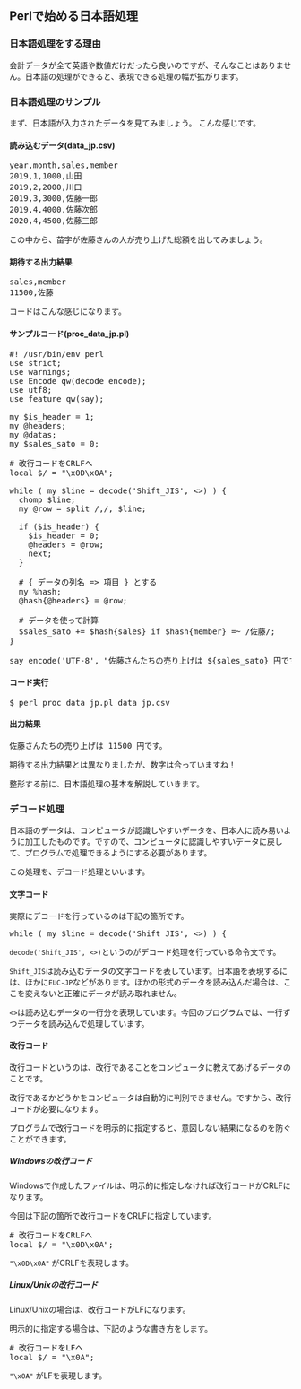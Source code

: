 <h2>Perlで始める日本語処理</h2>

### 日本語処理をする理由

会計データが全て英語や数値だけだったら良いのですが、そんなことはありません。日本語の処理ができると、表現できる処理の幅が拡がります。

### 日本語処理のサンプル

まず、日本語が入力されたデータを見てみましょう。
こんな感じです。

#### 読み込むデータ(data_jp.csv)

<pre>
year,month,sales,member
2019,1,1000,山田
2019,2,2000,川口
2019,3,3000,佐藤一郎
2019,4,4000,佐藤次郎
2020,4,4500,佐藤三郎
</pre>

この中から、苗字が佐藤さんの人が売り上げた総額を出してみましょう。

#### 期待する出力結果
<pre>
sales,member
11500,佐藤
</pre>

コードはこんな感じになります。

#### サンプルコード(proc\_data\_jp.pl)

<pre>
#! /usr/bin/env perl
use strict;
use warnings;
use Encode qw(decode encode);
use utf8;
use feature qw(say);

my $is_header = 1;
my @headers;
my @datas;
my $sales_sato = 0;

# 改行コードをCRLFへ
local $/ = "\x0D\x0A";

while ( my $line = decode('Shift_JIS', <>) ) {
  chomp $line;
  my @row = split /,/, $line;

  if ($is_header) {
    $is_header = 0;
    @headers = @row;
    next;
  }

  # { データの列名 => 項目 } とする
  my %hash;
  @hash{@headers} = @row;

  # データを使って計算
  $sales_sato += $hash{sales} if $hash{member} =~ /佐藤/;
}

say encode('UTF-8', "佐藤さんたちの売り上げは ${sales_sato} 円です。");
</pre>

#### コード実行

<pre>
$ perl proc_data_jp.pl data_jp.csv
</pre>

#### 出力結果

<pre>
佐藤さんたちの売り上げは 11500 円です。
</pre>

期待する出力結果とは異なりましたが、数字は合っていますね！

整形する前に、日本語処理の基本を解説していきます。

### デコード処理

日本語のデータは、コンピュータが認識しやすいデータを、日本人に読み易いように加工したものです。ですので、コンピュータに認識しやすいデータに戻して、プログラムで処理できるようにする必要があります。

この処理を、デコード処理といいます。


#### 文字コード
実際にデコードを行っているのは下記の箇所です。

<pre>
while ( my $line = decode('Shift_JIS', <>) ) {
</pre>

`decode('Shift_JIS', <>)`というのがデコード処理を行っている命令文です。

`Shift_JIS`は読み込むデータの文字コードを表しています。日本語を表現するには、ほかに`EUC-JP`などがあります。ほかの形式のデータを読み込んだ場合は、ここを変えないと正確にデータが読み取れません。

`<>`は読み込むデータの一行分を表現しています。今回のプログラムでは、一行ずつデータを読み込んで処理しています。

#### 改行コード

改行コードというのは、改行であることをコンピュータに教えてあげるデータのことです。

改行であるかどうかをコンピュータは自動的に判別できません。ですから、改行コードが必要になります。

プログラムで改行コードを明示的に指定すると、意図しない結果になるのを防ぐことができます。

##### Windowsの改行コード

Windowsで作成したファイルは、明示的に指定しなければ改行コードがCRLFになります。

今回は下記の箇所で改行コードをCRLFに指定しています。

<pre>
# 改行コードをCRLFへ
local $/ = "\x0D\x0A";
</pre>

`"\x0D\x0A"` がCRLFを表現します。

##### Linux/Unixの改行コード

Linux/Unixの場合は、改行コードがLFになります。

明示的に指定する場合は、下記のような書き方をします。

<pre>
# 改行コードをLFへ
local $/ = "\x0A";
</pre>

`"\x0A"` がLFを表現します。
